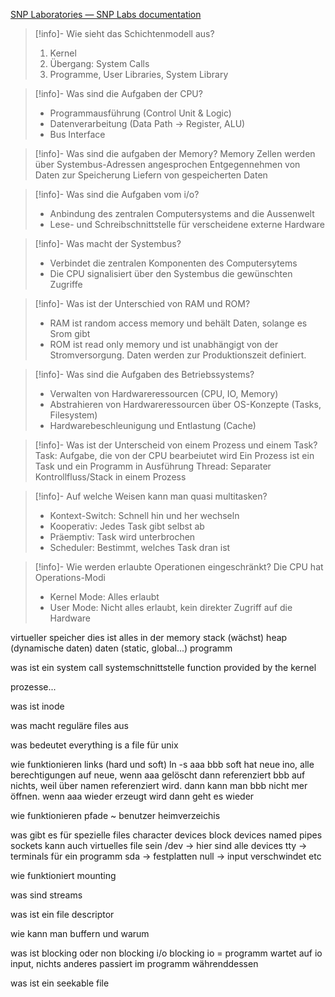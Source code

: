 [SNP Laboratories — SNP Labs documentation](https://github.zhaw.ch/pages/SNP/snp_students/build/html/index.html)

> [!info]- Wie sieht das Schichtenmodell aus?
> 1. Kernel
> 2. Übergang: System Calls
> 3. Programme, User Libraries, System Library

> [!info]- Was sind die Aufgaben der CPU?
> - Programmausführung (Control Unit & Logic)
> - Datenverarbeitung (Data Path -> Register, ALU)
> - Bus Interface

> [!info]- Was sind die aufgaben der Memory?
> Memory Zellen werden über Systembus-Adressen angesprochen
> Entgegennehmen von Daten zur Speicherung
> Liefern von gespeicherten Daten 

> [!info]- Was sind die Aufgaben vom i/o?
> - Anbindung des zentralen Computersystems and die Aussenwelt
> - Lese- und Schreibschnittstelle für verscheidene externe Hardware

> [!info]- Was macht der Systembus?
> - Verbindet die zentralen Komponenten des Computersytems
> - Die CPU signalisiert über den Systembus die gewünschten Zugriffe

> [!info]- Was ist der Unterschied von RAM und ROM?
> - RAM ist random access memory und behält Daten, solange es Srom gibt
> - ROM ist read only memory und ist unabhängigt von der Stromversorgung. Daten werden zur Produktionszeit definiert.

> [!info]- Was sind die Aufgaben des Betriebssystems?
> - Verwalten von Hardwareressourcen (CPU, IO, Memory)
> - Abstrahieren von Hardwareressourcen über OS-Konzepte (Tasks, Filesystem)
> - Hardwarebeschleunigung und Entlastung (Cache)

> [!info]- Was ist der Unterscheid von einem Prozess und einem Task?
> Task: Aufgabe, die von der CPU bearbeiutet wird
> Ein Prozess ist ein Task und ein Programm in Ausführung
> Thread: Separater Kontrollfluss/Stack in einem Prozess

> [!info]- Auf welche Weisen kann man quasi multitasken?
> - Kontext-Switch: Schnell hin und her wechseln
> - Kooperativ: Jedes Task gibt selbst ab
> - Präemptiv: Task wird unterbrochen
> - Scheduler: Bestimmt, welches Task dran ist

> [!info]- Wie werden erlaubte Operationen eingeschränkt?
> Die CPU hat Operations-Modi
> - Kernel Mode: Alles erlaubt
> - User Mode: Nicht alles erlaubt, kein direkter Zugriff auf die Hardware


virtueller speicher dies ist alles in der memory
stack (wächst)
heap (dynamische daten)
daten (static, global...)
programm

was ist ein system call
systemschnittstelle
function provided by the kernel

prozesse...

was ist inode

was macht reguläre files aus

was bedeutet everything is a file für unix

wie funktionieren links (hard und soft)
ln -s aaa bbb
soft hat neue ino, alle berechtigungen auf neue, wenn aaa gelöscht dann referenziert bbb auf nichts, weil über namen referenziert wird. dann kann man bbb nicht mer öffnen. wenn aaa wieder erzeugt wird dann geht es wieder

wie funktionieren pfade
~ benutzer heimverzeichis

was gibt es für spezielle files
character devices
block devices
named pipes
sockets
kann auch virtuelles file sein
/dev -> hier sind alle devices
tty -> terminals für ein programm
sda -> festplatten
null -> input verschwindet
etc

wie funktioniert mounting

was sind streams

was ist ein file descriptor

wie kann man buffern und warum

was ist blocking oder non blocking i/o
blocking io = programm wartet auf io input, nichts anderes passiert im programm währenddessen

was ist ein seekable file